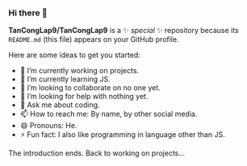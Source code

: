 ### Hi there 👋


**TanCongLap9/TanCongLap9** is a ✨ _special_ ✨ repository because its `README.md` (this file) appears on your GitHub profile.

Here are some ideas to get you started:

- 🔭 I’m currently working on projects.
- 🌱 I’m currently learning JS.
- 👯 I’m looking to collaborate on no one yet.
- 🤔 I’m looking for help with nothing yet.
- 💬 Ask me about coding.
- 📫 How to reach me: By name, by other social media.
- 😄 Pronouns: He.
- ⚡ Fun fact: I also like programming in language other than JS.

The introduction ends. Back to working on projects...
